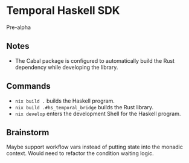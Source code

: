 # Temporal Haskell SDK

Pre-alpha

## Notes

- The Cabal package is configured to automatically build the Rust dependency while developing the library.

## Commands

- `nix build .` builds the Haskell program.
- `nix build .#hs_temporal_bridge` builds the Rust library.
- `nix develop` enters the development Shell for the Haskell program.

## Brainstorm

Maybe support workflow vars instead of putting state into the monadic context. Would need to refactor the condition waiting logic.